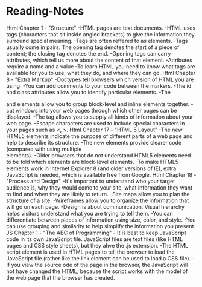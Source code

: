 # Reading-Notes
Html Chapter 1 - "Structure" 
    -HTML pages are text documents.
    -HTML uses tags (characters that sit inside angled brackets) to give the information they surround special meaning.
    -Tags are often reffered to as elements.
    -Tags usually come in pairs. The opening tag denotes the start of a piece of content; the closing tag denotes the end.
    -Opening tags can carry attributes, which tell us more about the content of that element.
    -Attributes require a name and a value
    -To learn HTML you need to know what tags are available for you to use, what they do, and where they can go.
Html Chapter 8 - "Extra Markup"
    -Doctypes tell browsers which version of HTML you are using.
    -You can add comments to your code between the <!-- and --> markers.
    -The id and class attributes allow you to identify particular elements.
    -The <div> and <span> elements allow you to group block-level and inline elements together.
    -<iframes> cut windows into your web pages through which other pages can be displayed.
    -The <meta> tag allows you to supply all kinds of information about your web page.
    -Escape characters are used to include special characters in your pages such as <, >.
Html Chapter 17 - "HTML 5 Layout"
    -The new HTML5 elements indicate the purpose of different parts of a web page and help to describe its structure.
    -The new elements provide clearer code (compared with using multiple <div> elements).
    -Older browsers that do not understand HTML5  elements need to be told which elements are block-level elements.
    -To make HTML5 elements work in Internet Explorer 8 (and older versions of IE), extra JavaScript is needed, which is available free from Google.
Html Chapter 18 - "Process and Design"
    -It's important to understand who your target audience is, why they would come to your site, what information they want to find and when they are likely to return.
    -Site maps allow you to plan the structure of a site.
    -Wireframes allow you to organize the information that will go on each page.
    -Design is about communication. Visual hierarchy helps visitors understand what you are trying to tell them.
    -You can differentiate between pieces of information using size, color, and style.
    -You can use grouping and similarity to help simplify the information you present.
JS Chapter 1 - "The ABC of Programming"
    - It is best to keep JavaScript code in its own JavaScript file. JavaScript files are text files (like HTML pages and CSS style sheets), but they ahve the .js extension.
    -The HTML script element is used in HTML pages to tell the browser to load the JavaScript file (rather like the link element can be used to load a CSS file).
    -If you view the source ode of the page in the browser, the JavaScript will not have changed the HTML, because the script works with the model of the web page that the browser has created.